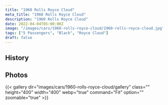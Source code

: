 ```yaml
---
title: "1960 Rolls Royce Cloud"
meta_title: "1960 Rolls Royce Cloud"
description: "1960 Rolls Royce Cloud"
date: 2022-04-04T05:00:00Z
image: "/images/cars/1960-rolls-royce-cloud/1960-rolls-royce-cloud.jpg"
tags: ["5 Passengers", "Black", "Royce Cloud"]
draft: false
---
```

## History

## Photos
{{< gallery dir="images/cars/1960-rolls-royce-cloud/gallery" class="" height="400" width="400" webp="true" command="Fit" option="" zoomable="true" >}}
